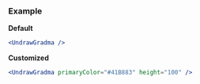 ### Example

**Default**
```jsx
<UndrawGradma />
```

**Customized**
```jsx
<UndrawGradma primaryColor="#41B883" height="100" />
```
